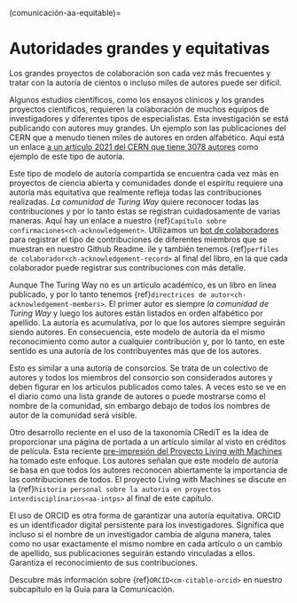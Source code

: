 (comunicación-aa-equitable)=
# Autoridades grandes y equitativas

Los grandes proyectos de colaboración son cada vez más frecuentes y tratar con la autoría de cientos o incluso miles de autores puede ser difícil.

Algunos estudios científicos, como los ensayos clínicos y los grandes proyectos científicos, requieren la colaboración de muchos equipos de investigadores y diferentes tipos de especialistas. Esta investigación se está publicando con autores muy grandes. Un ejemplo son las publicaciones del CERN que a menudo tienen miles de autores en orden alfabético. Aquí está un enlace [a un artículo 2021 del CERN que tiene 3078 autores](http://cds.cern.ch/record/2753518#) como ejemplo de este tipo de autoría.

Este tipo de modelo de autoría compartida se encuentra cada vez más en proyectos de ciencia abierta y comunidades donde el espíritu requiere una autoría más equitativa que realmente refleja todas las contribuciones realizadas. *La comunidad de Turing Way* quiere reconocer todas las contribuciones y por lo tanto estas se registran cuidadosamente de varias maneras. Aquí hay un enlace a nuestro {ref}`Capítulo sobre confirmaciones<ch-acknowledgement>`. Utilizamos un [bot de colaboradores](https://allcontributors.org/) para registrar el tipo de contribuciones de diferentes miembros que se muestran en nuestro Github Readme. ile y también tenemos {ref}`perfiles de colaborador<ch-acknowledgement-record>` al final del libro, en la que cada colaborador puede registrar sus contribuciones con más detalle.

Aunque The Turing Way no es un artículo académico, es un libro en línea publicado, y por lo tanto tenemos {ref}`directrices de autor<ch-acknowledgement-members>`. El primer autor es siempre *la comunidad de Turing Way* y luego los autores están listados en orden alfabético por apellido. La autoría es acumulativa, por lo que los autores siempre seguirán siendo autores. En consecuencia, este modelo de autoría da el mismo reconocimiento como autor a cualquier contribución y, por lo tanto, en este sentido es una autoría de los contribuyentes más que de los autores.

Esto es similar a una autoría de consorcios. Se trata de un colectivo de autores y todos los miembros del consorcio son considerados autores y deben figurar en los artículos publicados como tales. A veces esto se ve en el diario como una lista grande de autores o puede mostrarse como el nombre de la comunidad, sin embargo debajo de todos los nombres de autor de la comunidad será visible.

Otro desarrollo reciente en el uso de la taxonomía CRediT es la idea de proporcionar una página de portada a un artículo similar al visto en créditos de película. Esta reciente [pre-impresión del Proyecto Living with Machines](https://livingwithmachines.ac.uk/highlighting-authors-contributions-and-interdisciplinary-collaborations-in-living-with-machines/) ha tomado este enfoque. Los autores señalan que este modelo de autoría se basa en que todos los autores reconocen abiertamente la importancia de las contribuciones de todos. El proyecto Living with Machines se discute en la {ref}`historia personal sobre la autoría en proyectos interdisciplinarios<aa-intps>` al final de este capítulo.

El uso de ORCID es otra forma de garantizar una autoría equitativa. ORCID es un identificador digital persistente para los investigadores. Significa que incluso si el nombre de un investigador cambia de alguna manera, tales como no usar exactamente el mismo nombre en cada artículo o un cambio de apellido, sus publicaciones seguirán estando vinculadas a ellos. Garantiza el reconocimiento de sus contribuciones.

Descubre más información sobre {ref}`ORCID<cm-citable-orcid>` en nuestro subcapítulo en la Guía para la Comunicación. 
